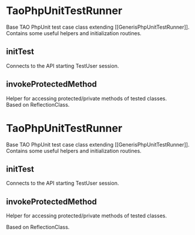<!--
author:
    - 'Konstantin Sasim'
created_at: '2015-07-02 10:25:23'
updated_at: '2015-07-02 10:25:23'
tags:
    - Guidelines
-->

TaoPhpUnitTestRunner
====================

Base TAO PhpUnit test case class extending [[GenerisPhpUnitTestRunner]]. Contains some useful helpers and initialization routines.

initTest
--------

Connects to the API starting TestUser session.

invokeProtectedMethod
---------------------

Helper for accessing protected/private methods of tested classes.\
Based on ReflectionClass.

TaoPhpUnitTestRunner
====================

Base TAO PhpUnit test case class extending [[GenerisPhpUnitTestRunner]]. Contains some useful helpers and initialization routines.

initTest
--------

Connects to the API starting TestUser session.

invokeProtectedMethod
---------------------

Helper for accessing protected/private methods of tested classes.<br/>

Based on ReflectionClass.


